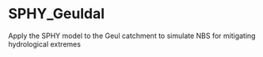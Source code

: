# SPHY_Geuldal
Apply the SPHY model to the Geul catchment to simulate NBS for mitigating hydrological extremes
